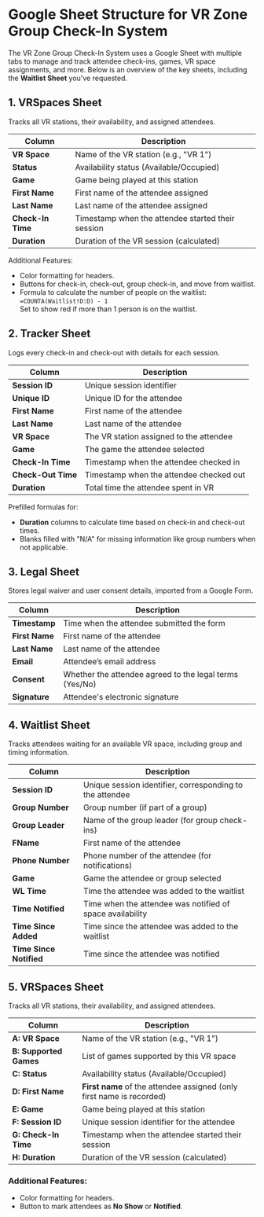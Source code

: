 # Google Sheet Structure for VR Zone Group Check-In System

The VR Zone Group Check-In System uses a Google Sheet with multiple tabs to manage and track attendee check-ins, games, VR space assignments, and more. Below is an overview of the key sheets, including the **Waitlist Sheet** you've requested.

## 1. **VRSpaces Sheet**

Tracks all VR stations, their availability, and assigned attendees.

| Column         | Description                                       |
|----------------|---------------------------------------------------|
| **VR Space**   | Name of the VR station (e.g., "VR 1")             |
| **Status**     | Availability status (Available/Occupied)          |
| **Game**       | Game being played at this station                 |
| **First Name** | First name of the attendee assigned               |
| **Last Name**  | Last name of the attendee assigned                |
| **Check-In Time** | Timestamp when the attendee started their session |
| **Duration**   | Duration of the VR session (calculated)           |

Additional Features:
- Color formatting for headers.
- Buttons for check-in, check-out, group check-in, and move from waitlist.
- Formula to calculate the number of people on the waitlist:  
  `=COUNTA(Waitlist!D:D) - 1`  
  Set to show red if more than 1 person is on the waitlist.

## 2. **Tracker Sheet**

Logs every check-in and check-out with details for each session.

| Column         | Description                                       |
|----------------|---------------------------------------------------|
| **Session ID** | Unique session identifier                         |
| **Unique ID**  | Unique ID for the attendee                        |
| **First Name** | First name of the attendee                        |
| **Last Name**  | Last name of the attendee                         |
| **VR Space**   | The VR station assigned to the attendee           |
| **Game**       | The game the attendee selected                    |
| **Check-In Time** | Timestamp when the attendee checked in          |
| **Check-Out Time** | Timestamp when the attendee checked out        |
| **Duration**   | Total time the attendee spent in VR               |

Prefilled formulas for:
- **Duration** columns to calculate time based on check-in and check-out times.
- Blanks filled with "N/A" for missing information like group numbers when not applicable.

## 3. **Legal Sheet**

Stores legal waiver and user consent details, imported from a Google Form.

| Column        | Description                                       |
|---------------|---------------------------------------------------|
| **Timestamp** | Time when the attendee submitted the form          |
| **First Name** | First name of the attendee                        |
| **Last Name** | Last name of the attendee                         |
| **Email**     | Attendee’s email address                          |
| **Consent**   | Whether the attendee agreed to the legal terms (Yes/No) |
| **Signature** | Attendee's electronic signature                   |

## 4. **Waitlist Sheet**

Tracks attendees waiting for an available VR space, including group and timing information.

| Column            | Description                                      |
|-------------------|--------------------------------------------------|
| **Session ID**     | Unique session identifier, corresponding to the attendee |
| **Group Number**   | Group number (if part of a group)               |
| **Group Leader**   | Name of the group leader (for group check-ins)  |
| **FName**          | First name of the attendee                      |
| **Phone Number**   | Phone number of the attendee (for notifications) |
| **Game**           | Game the attendee or group selected             |
| **WL Time**        | Time the attendee was added to the waitlist     |
| **Time Notified**  | Time when the attendee was notified of space availability |
| **Time Since Added**| Time since the attendee was added to the waitlist |
| **Time Since Notified** | Time since the attendee was notified        |

## 5. **VRSpaces Sheet**

Tracks all VR stations, their availability, and assigned attendees.

| Column         | Description                                       |
|----------------|---------------------------------------------------|
| **A: VR Space**         | Name of the VR station (e.g., "VR 1")             |
| **B: Supported Games**  | List of games supported by this VR space        |
| **C: Status**           | Availability status (Available/Occupied)         |
| **D: First Name**       | **First name** of the attendee assigned (only first name is recorded) |
| **E: Game**             | Game being played at this station                 |
| **F: Session ID**       | Unique session identifier for the attendee        |
| **G: Check-In Time**    | Timestamp when the attendee started their session |
| **H: Duration**         | Duration of the VR session (calculated)           |



### Additional Features:
- Color formatting for headers.
- Button to mark attendees as **No Show** or **Notified**.
